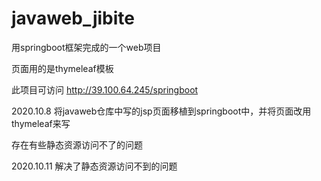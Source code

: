 # javaweb_jibite
用springboot框架完成的一个web项目

页面用的是thymeleaf模板

此项目可访问 http://39.100.64.245/springboot

2020.10.8
将javaweb仓库中写的jsp页面移植到springboot中，并将页面改用thymeleaf来写 

存在有些静态资源访问不了的问题

2020.10.11
解决了静态资源访问不到的问题
